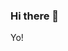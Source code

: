 ### Hi there 👋

Yo!

<!-- ![JGMontoya's GitHub stats](https://github-readme-stats.vercel.app/api?username=jgmontoya&show_icons=true&theme=github_dark&count_private=true) -->

<!--
**jgmontoya/jgmontoya** is a ✨ _special_ ✨ repository because its `README.md` (this file) appears on your GitHub profile.

Here are some ideas to get you started:

- 🔭 I’m currently working on ...
- 🌱 I’m currently learning ...
- 👯 I’m looking to collaborate on ...
- 🤔 I’m looking for help with ...
- 💬 Ask me about ...
- 📫 How to reach me: ...
- 😄 Pronouns: ...
- ⚡ Fun fact: ...
-->
